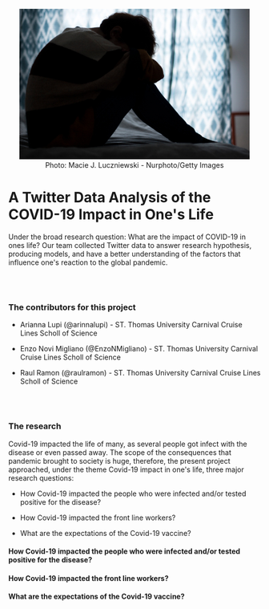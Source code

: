 
<p align="center">
  <img width="460" height="300" src="https://raw.githubusercontent.com/EnzoNMigliano/A_Twitter_Data_Analysis_of_the_COVID19_Impact_in_ones_life/main/Images/Main%20Picture%20option%20two.jpg">
  <br/>
Photo: Macie J. Luczniewski - Nurphoto/Getty Images
</p>


# A Twitter Data Analysis of the COVID-19 Impact in One's Life

Under the broad research question: What are the impact of COVID-19 in ones life? Our team collected Twitter data to answer research hypothesis, producing models, and have a better understanding of the factors that influence one's reaction to the global pandemic.

 <br/>
 <br/>

### The contributors for this project

 - Arianna Lupi (@arinnalupi) - ST. Thomas University Carnival Cruise Lines Scholl of Science
 
 - Enzo Novi Migliano (@EnzoNMigliano) - ST. Thomas University Carnival Cruise Lines Scholl of Science
 
 - Raul Ramon (@raulramon) - ST. Thomas University Carnival Cruise Lines Scholl of Science
 
 <br/>
 <br/>
 
 ### The research 
 
 Covid-19 impacted the life of many, as several people got infect with the disease or even passed away. The scope of the consequences that pandemic brought to society is huge, therefore, the present project approached, under the theme Covid-19 impact in one's life, three major research questions:
 
  - How Covid-19 impacted the people who were infected and/or tested positive for the disease?
  
  - How Covid-19 impacted the front line workers?
  
  - What are the expectations of the Covid-19 vaccine?
  
#### How Covid-19 impacted the people who were infected and/or tested positive for the disease?




#### How Covid-19 impacted the front line workers?





#### What are the expectations of the Covid-19 vaccine?



